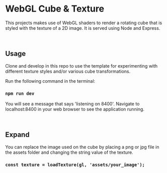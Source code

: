 # WebGL Cube & Texture

This projects makes use of WebGL shaders to render a rotating cube that is styled with the texture of a 2D image. It is served using Node and Express.

&nbsp;
## Usage

Clone and develop in this repo to use the template for experimenting with different texture styles and/or various cube transformations.

Run the following command in the terminal:
### `npm run dev`

You will see a message that says 'listening on 8400'.
Navigate to localhost:8400 in your web browser to see the application running.

&nbsp;
## Expand

You can replace the image used on the cube by placing a png or jpg file in the assets folder and changing the string value of the texture.
### `const texture = loadTexture(gl, 'assets/your_image');`
